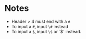 # Notes

*   Header > 4 must end with a `#`
*   To input a `#`, input `\#` instead
*   To input a `$`, input `\$` or \`$\` instead.
